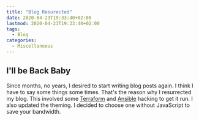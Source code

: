 ```yaml
---
title: "Blog Resurected"
date: 2020-04-23T19:33:40+02:00
lastmod: 2020-04-23T19:33:40+02:00
tags:
  - Blog
categories:
  - Miscellaneous
---
```


## I'll be Back Baby

Since months, no years, I desired to start writing blog posts again. I think I have to say some things some times. That's the reason why I resurrected my blog. This involved some [Terraform][1] and [Ansible][2] hacking to get it run. I also updated the theming. I decided to choose one without JavaScript to save your bandwidth.

[1]: https://www.terraform.io/
[2]: https://www.ansible.com/
